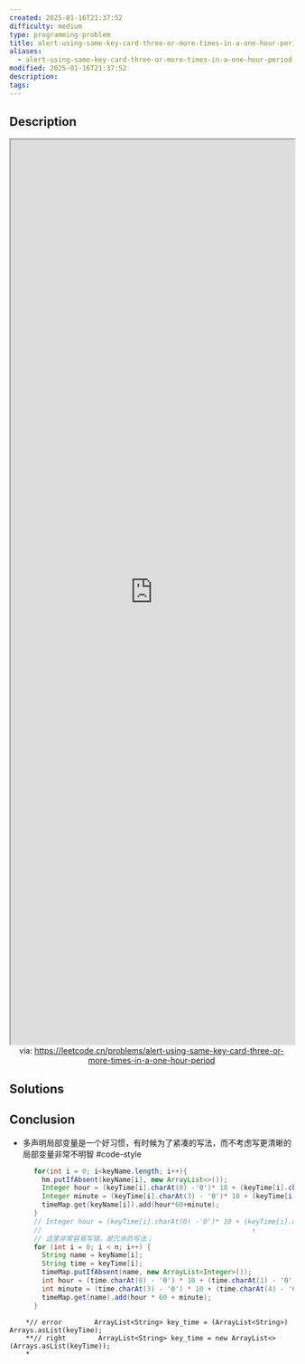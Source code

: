 ```yaml
---
created: 2025-01-16T21:37:52
difficulty: medium
type: programming-problem
title: alert-using-same-key-card-three-or-more-times-in-a-one-hour-period
aliases:
  - alert-using-same-key-card-three-or-more-times-in-a-one-hour-period
modified: 2025-01-16T21:37:52
description: 
tags:
---
```


## Description
<iframe src='https://leetcode.cn/problems/alert-using-same-key-card-three-or-more-times-in-a-one-hour-period' style='height:40vh;width:100%' class='iframe-radius' allow='fullscreen'></iframe>
<center>via: <a href='https://leetcode.cn/problems/alert-using-same-key-card-three-or-more-times-in-a-one-hour-period' target='_blank' class='external-link'>https://leetcode.cn/problems/alert-using-same-key-card-three-or-more-times-in-a-one-hour-period</a></center>

## Solutions
## Conclusion
  - 多声明局部变量是一个好习惯，有时候为了紧凑的写法，而不考虑写更清晰的局部变量非常不明智 #code-style
```java
      for(int i = 0; i<keyName.length; i++){
        hm.putIfAbsent(keyName[i], new ArrayList<>());
        Integer hour = (keyTime[i].charAt(0) -'0')* 10 + (keyTime[i].charAt(1) - '0');
        Integer minute = (keyTime[i].charAt(3) - '0')* 10 + (keyTime[i].charAt(4) - '0');
        timeMap.get(keyName[i]).add(hour*60+minute);
      }
      // Integer hour = (keyTime[i].charAt(0) -'0')* 10 + (keyTime[i].charAt(1) - '0');
      //                                                    ↑
      // 这里非常容易写错，是冗余的写法；
      for (int i = 0; i < n; i++) {
        String name = keyName[i];
        String time = keyTime[i];
        timeMap.putIfAbsent(name, new ArrayList<Integer>());
        int hour = (time.charAt(0) - '0') * 10 + (time.charAt(1) - '0');
        int minute = (time.charAt(3) - '0') * 10 + (time.charAt(4) - '0');
        timeMap.get(name).add(hour * 60 + minute);
      }
```
```
    *// error        ArrayList<String> key_time = (ArrayList<String>) Arrays.asList(keyTime);
    **// right        ArrayList<String> key_time = new ArrayList<>(Arrays.asList(keyTime));
    *
```